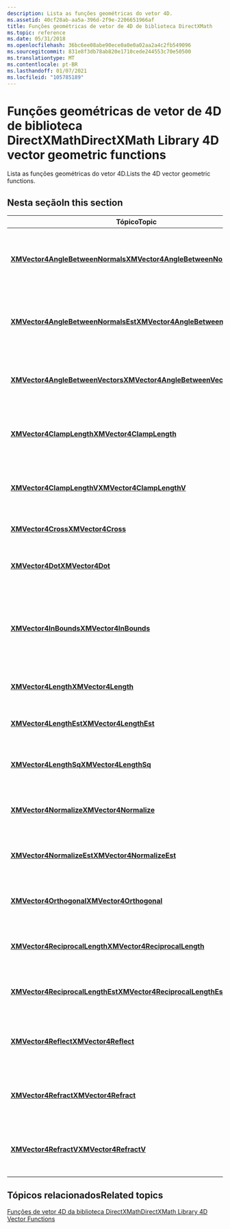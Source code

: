 ```yaml
---
description: Lista as funções geométricas do vetor 4D.
ms.assetid: 40cf28ab-aa5a-396d-2f9e-2206651966af
title: Funções geométricas de vetor de 4D de biblioteca DirectXMath
ms.topic: reference
ms.date: 05/31/2018
ms.openlocfilehash: 36bc6ee08abe90ece0a0e0a02aa2a4c2fb549096
ms.sourcegitcommit: 831e8f3db78ab820e1710cede244553c70e50500
ms.translationtype: MT
ms.contentlocale: pt-BR
ms.lasthandoff: 01/07/2021
ms.locfileid: "105785189"
---
```

# <a name="directxmath-library-4d-vector-geometric-functions"></a><span data-ttu-id="5e937-103">Funções geométricas de vetor de 4D de biblioteca DirectXMath</span><span class="sxs-lookup"><span data-stu-id="5e937-103">DirectXMath Library 4D vector geometric functions</span></span>

<span data-ttu-id="5e937-104">Lista as funções geométricas do vetor 4D.</span><span class="sxs-lookup"><span data-stu-id="5e937-104">Lists the 4D vector geometric functions.</span></span>

## <a name="in-this-section"></a><span data-ttu-id="5e937-105">Nesta seção</span><span class="sxs-lookup"><span data-stu-id="5e937-105">In this section</span></span>



| <span data-ttu-id="5e937-106">Tópico</span><span class="sxs-lookup"><span data-stu-id="5e937-106">Topic</span></span>                                                                                 | <span data-ttu-id="5e937-107">Descrição</span><span class="sxs-lookup"><span data-stu-id="5e937-107">Description</span></span>                                                                   |
|---------------------------------------------------------------------------------------|-------------------------------------------------------------------------------|
| [<span data-ttu-id="5e937-108">**XMVector4AngleBetweenNormals**</span><span class="sxs-lookup"><span data-stu-id="5e937-108">**XMVector4AngleBetweenNormals**</span></span>](/windows/win32/api/directxmath/nf-directxmath-xmvector4anglebetweennormals)<br/>       | <span data-ttu-id="5e937-109">Calcule o ângulo em radiano entre dois vetores de 4D normalizados.</span><span class="sxs-lookup"><span data-stu-id="5e937-109">Compute the radian angle between two normalized 4D vectors.</span></span><br/>        |
| [<span data-ttu-id="5e937-110">**XMVector4AngleBetweenNormalsEst**</span><span class="sxs-lookup"><span data-stu-id="5e937-110">**XMVector4AngleBetweenNormalsEst**</span></span>](/windows/win32/api/directxmath/nf-directxmath-xmvector4anglebetweennormalsest)<br/> | <span data-ttu-id="5e937-111">Estima o ângulo de radiano entre dois vetores de 4D normalizados.</span><span class="sxs-lookup"><span data-stu-id="5e937-111">Estimates the radian angle between two normalized 4D vectors.</span></span><br/>      |
| [<span data-ttu-id="5e937-112">**XMVector4AngleBetweenVectors**</span><span class="sxs-lookup"><span data-stu-id="5e937-112">**XMVector4AngleBetweenVectors**</span></span>](/windows/win32/api/directxmath/nf-directxmath-xmvector4anglebetweenvectors)<br/>       | <span data-ttu-id="5e937-113">Calcule o ângulo em radiano entre dois vetores de 4D.</span><span class="sxs-lookup"><span data-stu-id="5e937-113">Compute the radian angle between two 4D vectors.</span></span><br/>                   |
| [<span data-ttu-id="5e937-114">**XMVector4ClampLength**</span><span class="sxs-lookup"><span data-stu-id="5e937-114">**XMVector4ClampLength**</span></span>](/windows/win32/api/directxmath/nf-directxmath-xmvector4clamplength)<br/>                       | <span data-ttu-id="5e937-115">Coloca o comprimento de um vetor 4D para um determinado intervalo.</span><span class="sxs-lookup"><span data-stu-id="5e937-115">Clamps the length of a 4D vector to a given range.</span></span><br/>                 |
| [<span data-ttu-id="5e937-116">**XMVector4ClampLengthV**</span><span class="sxs-lookup"><span data-stu-id="5e937-116">**XMVector4ClampLengthV**</span></span>](/windows/win32/api/directxmath/nf-directxmath-xmvector4clamplengthv)<br/>                     | <span data-ttu-id="5e937-117">Coloca o comprimento de um vetor 4D para um determinado intervalo.</span><span class="sxs-lookup"><span data-stu-id="5e937-117">Clamps the length of a 4D vector to a given range.</span></span><br/>                 |
| [<span data-ttu-id="5e937-118">**XMVector4Cross**</span><span class="sxs-lookup"><span data-stu-id="5e937-118">**XMVector4Cross**</span></span>](/windows/win32/api/directxmath/nf-directxmath-xmvector4cross)<br/>                                   | <span data-ttu-id="5e937-119">Computa o produto de 4D</span><span class="sxs-lookup"><span data-stu-id="5e937-119">Computes the 4D cross product.</span></span><br/>                                     |
| [<span data-ttu-id="5e937-120">**XMVector4Dot**</span><span class="sxs-lookup"><span data-stu-id="5e937-120">**XMVector4Dot**</span></span>](/windows/win32/api/directxmath/nf-directxmath-xmvector4dot)<br/>                                       | <span data-ttu-id="5e937-121">Computa o produto de ponto entre os vetores de 4D.</span><span class="sxs-lookup"><span data-stu-id="5e937-121">Computes the dot product between 4D vectors.</span></span><br/>                       |
| [<span data-ttu-id="5e937-122">**XMVector4InBounds**</span><span class="sxs-lookup"><span data-stu-id="5e937-122">**XMVector4InBounds**</span></span>](/windows/win32/api/directxmath/nf-directxmath-xmvector4inbounds)<br/>                             | <span data-ttu-id="5e937-123">Testa se os componentes de um vetor 4D estão dentro dos limites definidos.</span><span class="sxs-lookup"><span data-stu-id="5e937-123">Tests whether the components of a 4D vector are within set bounds.</span></span><br/> |
| [<span data-ttu-id="5e937-124">**XMVector4Length**</span><span class="sxs-lookup"><span data-stu-id="5e937-124">**XMVector4Length**</span></span>](/windows/win32/api/directxmath/nf-directxmath-xmvector4length)<br/>                                 | <span data-ttu-id="5e937-125">Computa o comprimento de um vetor 4D.</span><span class="sxs-lookup"><span data-stu-id="5e937-125">Computes the length of a 4D vector.</span></span><br/>                                |
| [<span data-ttu-id="5e937-126">**XMVector4LengthEst**</span><span class="sxs-lookup"><span data-stu-id="5e937-126">**XMVector4LengthEst**</span></span>](/windows/win32/api/directxmath/nf-directxmath-xmvector4lengthest)<br/>                           | <span data-ttu-id="5e937-127">Estima o comprimento de um vetor 4D.</span><span class="sxs-lookup"><span data-stu-id="5e937-127">Estimates the length of a 4D vector.</span></span><br/>                               |
| [<span data-ttu-id="5e937-128">**XMVector4LengthSq**</span><span class="sxs-lookup"><span data-stu-id="5e937-128">**XMVector4LengthSq**</span></span>](/windows/win32/api/directxmath/nf-directxmath-xmvector4lengthsq)<br/>                             | <span data-ttu-id="5e937-129">Computa o quadrado do comprimento de um vetor 4D.</span><span class="sxs-lookup"><span data-stu-id="5e937-129">Computes the square of the length of a 4D vector.</span></span><br/>                  |
| [<span data-ttu-id="5e937-130">**XMVector4Normalize**</span><span class="sxs-lookup"><span data-stu-id="5e937-130">**XMVector4Normalize**</span></span>](/windows/win32/api/directxmath/nf-directxmath-xmvector4normalize)<br/>                           | <span data-ttu-id="5e937-131">Retorna a versão normalizada de um vetor 4D.</span><span class="sxs-lookup"><span data-stu-id="5e937-131">Returns the normalized version of a 4D vector.</span></span><br/>                     |
| [<span data-ttu-id="5e937-132">**XMVector4NormalizeEst**</span><span class="sxs-lookup"><span data-stu-id="5e937-132">**XMVector4NormalizeEst**</span></span>](/windows/win32/api/directxmath/nf-directxmath-xmvector4normalizeest)<br/>                     | <span data-ttu-id="5e937-133">Estima a versão normalizada de um vetor 4D.</span><span class="sxs-lookup"><span data-stu-id="5e937-133">Estimates the normalized version of a 4D vector.</span></span><br/>                   |
| [<span data-ttu-id="5e937-134">**XMVector4Orthogonal**</span><span class="sxs-lookup"><span data-stu-id="5e937-134">**XMVector4Orthogonal**</span></span>](/windows/win32/api/directxmath/nf-directxmath-xmvector4orthogonal)<br/>                         | <span data-ttu-id="5e937-135">Computa um vetor perpendicular a um vetor 4D.</span><span class="sxs-lookup"><span data-stu-id="5e937-135">Computes a vector perpendicular to a 4D vector.</span></span><br/>                    |
| [<span data-ttu-id="5e937-136">**XMVector4ReciprocalLength**</span><span class="sxs-lookup"><span data-stu-id="5e937-136">**XMVector4ReciprocalLength**</span></span>](/windows/win32/api/directxmath/nf-directxmath-xmvector4reciprocallength)<br/>             | <span data-ttu-id="5e937-137">Computa o recíproco do comprimento de um vetor 4D.</span><span class="sxs-lookup"><span data-stu-id="5e937-137">Computes the reciprocal of the length of a 4D vector.</span></span><br/>              |
| [<span data-ttu-id="5e937-138">**XMVector4ReciprocalLengthEst**</span><span class="sxs-lookup"><span data-stu-id="5e937-138">**XMVector4ReciprocalLengthEst**</span></span>](/windows/win32/api/directxmath/nf-directxmath-xmvector4reciprocallengthest)<br/>       | <span data-ttu-id="5e937-139">Estima o recíproco do comprimento de um vetor 4D.</span><span class="sxs-lookup"><span data-stu-id="5e937-139">Estimates the reciprocal of the length of a 4D vector.</span></span><br/>             |
| [<span data-ttu-id="5e937-140">**XMVector4Reflect**</span><span class="sxs-lookup"><span data-stu-id="5e937-140">**XMVector4Reflect**</span></span>](/windows/win32/api/directxmath/nf-directxmath-xmvector4reflect)<br/>                               | <span data-ttu-id="5e937-141">Reflete um vetor 4D de incidente em um vetor normal 4D.</span><span class="sxs-lookup"><span data-stu-id="5e937-141">Reflects an incident 4D vector across a 4D normal vector.</span></span><br/>          |
| [<span data-ttu-id="5e937-142">**XMVector4Refract**</span><span class="sxs-lookup"><span data-stu-id="5e937-142">**XMVector4Refract**</span></span>](/windows/win32/api/directxmath/nf-directxmath-xmvector4refract)<br/>                               | <span data-ttu-id="5e937-143">Refracts um vetor de 4D de incidente em um vetor normal de 4D.</span><span class="sxs-lookup"><span data-stu-id="5e937-143">Refracts an incident 4D vector across a 4D normal vector.</span></span><br/>          |
| [<span data-ttu-id="5e937-144">**XMVector4RefractV**</span><span class="sxs-lookup"><span data-stu-id="5e937-144">**XMVector4RefractV**</span></span>](/windows/win32/api/directxmath/nf-directxmath-xmvector4refractv)<br/>                             | <span data-ttu-id="5e937-145">Refracts um vetor de 4D de incidente em um vetor normal de 4D.</span><span class="sxs-lookup"><span data-stu-id="5e937-145">Refracts an incident 4D vector across a 4D normal vector.</span></span><br/>          |



 

## <a name="related-topics"></a><span data-ttu-id="5e937-146">Tópicos relacionados</span><span class="sxs-lookup"><span data-stu-id="5e937-146">Related topics</span></span>

<dl> <dt>

[<span data-ttu-id="5e937-147">Funções de vetor 4D da biblioteca DirectXMath</span><span class="sxs-lookup"><span data-stu-id="5e937-147">DirectXMath Library 4D Vector Functions</span></span>](ovw-xnamath-reference-functions-vector4.md)
</dt> </dl>

 

 
